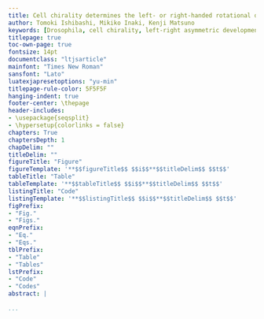 ```yaml
---
title: Cell chirality determines the left- or right-handed rotational directions of embryonic hindgut in *Drosophila*
author: Tomoki Ishibashi, Mikiko Inaki, Kenji Matsuno
keywords: [Drosophila, cell chirality, left-right asymmetric development]
titlepage: true
toc-own-page: true
fontsize: 14pt
documentclass: "ltjsarticle"
mainfont: "Times New Roman"
sansfont: "Lato"
luatexjapresetoptions: "yu-min"
titlepage-rule-color: 5F5F5F
hanging-indent: true
footer-center: \thepage
header-includes:
- \usepackage{seqsplit}
- \hypersetup{colorlinks = false}
chapters: True
chaptersDepth: 1
chapDelim: ""
titleDelim: ""
figureTitle: "Figure"
figureTemplate: '**$$figureTitle$$ $$i$$**$$titleDelim$$ $$t$$'
tableTitle: "Table"
tableTemplate: '**$$tableTitle$$ $$i$$**$$titleDelim$$ $$t$$'
listingTitle: "Code"
listingTemplate: '**$$listingTitle$$ $$i$$**$$titleDelim$$ $$t$$'
figPrefix:
- "Fig."
- "Figs."
eqnPrefix:
- "Eq."
- "Eqs."
tblPrefix:
- "Table"
- "Tables"
lstPrefix:
- "Code"
- "Codes"
abstract: |
 
...
```


